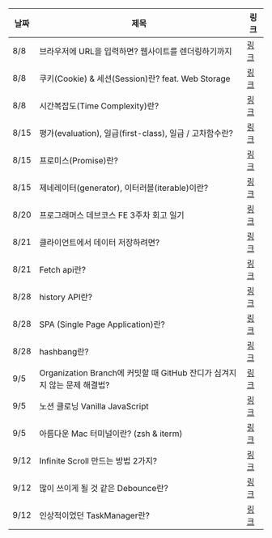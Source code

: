 | 날짜 | 제목                                                                     | 링크                                                                                                                                                                                                                                              |
| ---- | ------------------------------------------------------------------------ | ------------------------------------------------------------------------------------------------------------------------------------------------------------------------------------------------------------------------------------------------- |
| 8/8  | 브라우저에 URL을 입력하면? 웹사이트를 렌더링하기까지                     | [링크](https://velog.io/@manudeli/%EB%B8%8C%EB%9D%BC%EC%9A%B0%EC%A0%80%EC%97%90-URL%EC%9D%84-%EC%9E%85%EB%A0%A5%ED%95%98%EB%A9%B4-%EC%9B%B9%EC%82%AC%EC%9D%B4%ED%8A%B8%EB%A5%BC-%EB%A0%8C%EB%8D%94%EB%A7%81%ED%95%98%EA%B8%B0%EA%B9%8C%EC%A7%80)  |
| 8/8  | 쿠키(Cookie) & 세션(Session)란? feat. Web Storage                        | [링크](https://velog.io/@manudeli/CookieSession)                                                                                                                                                                                                  |
| 8/8  | 시간복잡도(Time Complexity)란?                                           | [링크](https://velog.io/@manudeli/%EC%8B%9C%EA%B0%84%EB%B3%B5%EC%9E%A1%EB%8F%84)                                                                                                                                                                  |
| 8/15 | 평가(evaluation), 일급(first-class), 일급 / 고차함수란?                  | [링크](https://velog.io/@manudeli/%ED%95%A8%EC%88%98%ED%98%95-%ED%94%84%EB%A1%9C%EA%B7%B8%EB%9E%98%EB%B0%8D%EC%9D%98-%ED%8F%89%EA%B0%80evaluation-%EC%9D%BC%EA%B8%89first-class-%EC%9D%BC%EA%B8%89-%EA%B3%A0%EC%B0%A8%ED%95%A8%EC%88%98%EB%9E%80) |
| 8/15 | 프로미스(Promise)란?                                                     | [링크](https://velog.io/@manudeli/Promise%EB%9E%80)                                                                                                                                                                                               |
| 8/15 | 제네레이터(generator), 이터러블(iterable)이란?                           | [링크](https://velog.io/@manudeli/%EC%A0%9C%EB%84%A4%EB%A0%88%EC%9D%B4%ED%84%B0generator-%EC%9D%B4%ED%84%B0%EB%9F%AC%EB%B8%94iterable%EC%9D%B4%EB%9E%80)                                                                                          |
| 8/20 | 프로그래머스 데브코스 FE 3주차 회고 일기                                 | [링크](https://velog.io/@manudeli/%ED%94%84%EB%A1%9C%EA%B7%B8%EB%9E%98%EB%A8%B8%EC%8A%A4-%EB%8D%B0%EB%B8%8C%EC%BD%94%EC%8A%A4-FE-3%EC%A3%BC%EC%B0%A8-%ED%9A%8C%EA%B3%A0)                                                                          |
| 8/21 | 클라이언트에서 데이터 저장하려면?                                        | [링크](https://velog.io/@manudeli/%ED%81%B4%EB%9D%BC%EC%9D%B4%EC%96%B8%ED%8A%B8%EC%97%90%EC%84%9C-%EB%8D%B0%EC%9D%B4%ED%84%B0-%EC%A0%80%EC%9E%A5%ED%95%98%EB%A0%A4%EB%A9%B4)                                                                      |
| 8/21 | Fetch api란?                                                             | [링크](https://velog.io/@manudeli/Fetch-api%EB%9E%80)                                                                                                                                                                                             |
| 8/28 | history API란?                                                           | [링크](https://velog.io/@manudeli/history-API%EB%9E%80)                                                                                                                                                                                           |
| 8/28 | SPA (Single Page Application)란?                                         | [링크](https://velog.io/@manudeli/SPA-Single-Page-Application%EB%9E%80)                                                                                                                                                                           |
| 8/28 | hashbang란?                                                              | [링크](https://velog.io/@manudeli/hashbang%EB%9E%80)                                                                                                                                                                                              |
| 9/5  | Organization Branch에 커밋할 때 GitHub 잔디가 심겨지지 않는 문제 해결법? | [링크](https://velog.io/@manudeli/Organization-Branch%EC%97%90-%EC%BB%A4%EB%B0%8B%ED%95%A0-%EB%95%8C-GitHub-%EC%9E%94%EB%94%94%EA%B0%80-%EC%8B%AC%EA%B2%A8%EC%A7%80%EC%A7%80-%EC%95%8A%EB%8A%94-%EB%AC%B8%EC%A0%9C-%ED%95%B4%EA%B2%B0%EB%B2%95)   |
| 9/5  | 노션 클로닝 Vanilla JavaScript                                           | [링크](https://velog.io/@manudeli/%EC%95%84%EB%A6%84%EB%8B%A4%EC%9A%B4-Mac-%ED%84%B0%EB%AF%B8%EB%84%90%EC%9D%B4%EB%9E%80-zsh-iterm)                                                                                                               |
| 9/5  | 아름다운 Mac 터미널이란? (zsh & iterm)                                   | [링크](https://velog.io/@manudeli/hashbang%EB%9E%80)                                                                                                                                                                                              |
| 9/12 | Infinite Scroll 만드는 방법 2가지?                                       | [링크](https://velog.io/@manudeli/Infinite-Scroll-%EB%A7%8C%EB%93%9C%EB%8A%94-%EB%B0%A9%EB%B2%95-2%EA%B0%80%EC%A7%80)                                                                                                                             |
| 9/12 | 많이 쓰이게 될 것 같은 Debounce란?                                       | [링크](https://velog.io/@manudeli/%EB%A7%8E%EC%9D%B4-%EC%93%B0%EC%9D%B4%EA%B2%8C-%EB%90%A0-%EA%B2%83-%EA%B0%99%EC%9D%80-Debounce%EB%9E%80)                                                                                                        |
| 9/12 | 인상적이었던 TaskManager란?                                              | [링크](https://velog.io/@manudeli/%EC%9D%B8%EC%83%81%EC%A0%81%EC%9D%B4%EC%97%88%EB%8D%98-TaskManager%EB%9E%80)                                                                                                                                    |
